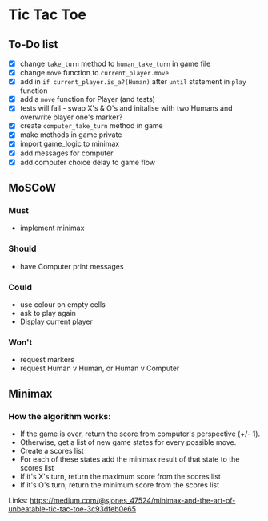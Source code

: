 # Tic Tac Toe

## To-Do list
- [x] change `take_turn` method to `human_take_turn` in game file
- [x] change `move` function to `current_player.move`
- [x] add in `if current_player.is_a?(Human)` after `until` statement in `play` function 
- [x] add a `move` function for Player (and tests)
- [x] tests will fail - swap X's & O's and initalise with two Humans and overwrite player one's marker?
- [x] create `computer_take_turn` method in game
- [x] make methods in game private
- [x] import game_logic to minimax
- [x] add messages for computer 
- [x] add computer choice delay to game flow

## MoSCoW

### Must
- implement minimax

### Should 
- have Computer print messages

### Could 
- use colour on empty cells
- ask to play again
- Display current player

### Won't
- request markers
- request Human v Human, or Human v Computer

## Minimax

### How the algorithm works:

- If the game is over, return the score from computer's perspective (+/- 1).
- Otherwise, get a list of new game states for every possible move.
- Create a scores list
- For each of these states add the minimax result of that state to the scores list
- If it's X's turn, return the maximum score from the scores list
- If it's O's turn, return the minimum score from the scores list

Links: https://medium.com/@sjones_47524/minimax-and-the-art-of-unbeatable-tic-tac-toe-3c93dfeb0e65
